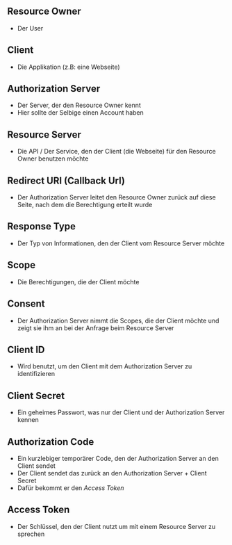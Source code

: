 ## Resource Owner
- Der User

## Client
- Die Applikation (z.B: eine Webseite)

## Authorization Server
- Der Server, der den Resource Owner kennt
- Hier sollte der Selbige einen Account haben

## Resource Server
- Die API / Der Service, den der Client (die Webseite) für den Resource Owner benutzen möchte

## Redirect URI (Callback Url)
- Der Authorization Server leitet den Resource Owner zurück auf diese Seite, nach dem die Berechtigung erteilt wurde

## Response Type
- Der Typ von Informationen, den der Client vom Resource Server möchte

## Scope
- Die Berechtigungen, die der Client möchte

## Consent
- Der Authorization Server nimmt die Scopes, die der Client möchte und zeigt sie ihm an bei der Anfrage beim Resource Server

## Client ID
- Wird benutzt, um den Client mit dem Authorization Server zu identifizieren

## Client Secret
- Ein geheimes Passwort, was nur der Client und der Authorization Server kennen

## Authorization Code
- Ein kurzlebiger temporärer Code, den der Authorization Server an den Client sendet
- Der Client sendet das zurück an den Authorization Server + Client Secret
- Dafür bekommt er den *Access Token*

## Access Token
- Der Schlüssel, den der Client nutzt um mit einem Resource Server zu sprechen